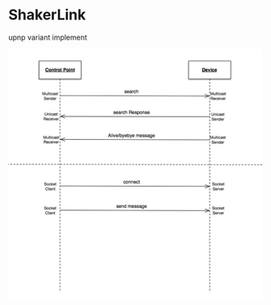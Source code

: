 # ShakerLink
upnp variant implement

 ![image](https://github.com/yhhong/ShakerLink/blob/master/link-core/src/main/resources/shakerlink.png)
